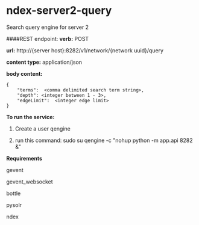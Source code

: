 # ndex-server2-query
Search query engine for server 2

####REST endpoint:
**verb:** POST

**url:** http://{server host}:8282/v1/network/{network uuid}/query

**content type:** application/json

**body content:** 


    {
        "terms":  <comma delimited search term string>,
        "depth": <integer between 1 - 3>, 
        "edgeLimit":  <integer edge limit> 
    }
    
    
**To run the service:**

1. Create a user qengine

2. run this command: sudo su qengine -c "nohup python -m app.api 8282 &"

**Requirements**

gevent

gevent_websocket

bottle

pysolr

ndex
